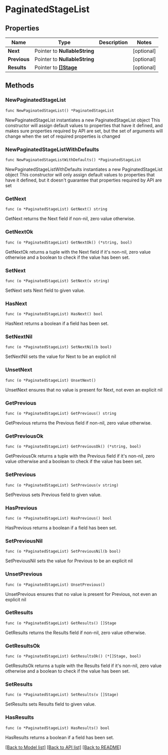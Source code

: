# PaginatedStageList

## Properties

Name | Type | Description | Notes
------------ | ------------- | ------------- | -------------
**Next** | Pointer to **NullableString** |  | [optional] 
**Previous** | Pointer to **NullableString** |  | [optional] 
**Results** | Pointer to [**[]Stage**](Stage.md) |  | [optional] 

## Methods

### NewPaginatedStageList

`func NewPaginatedStageList() *PaginatedStageList`

NewPaginatedStageList instantiates a new PaginatedStageList object
This constructor will assign default values to properties that have it defined,
and makes sure properties required by API are set, but the set of arguments
will change when the set of required properties is changed

### NewPaginatedStageListWithDefaults

`func NewPaginatedStageListWithDefaults() *PaginatedStageList`

NewPaginatedStageListWithDefaults instantiates a new PaginatedStageList object
This constructor will only assign default values to properties that have it defined,
but it doesn't guarantee that properties required by API are set

### GetNext

`func (o *PaginatedStageList) GetNext() string`

GetNext returns the Next field if non-nil, zero value otherwise.

### GetNextOk

`func (o *PaginatedStageList) GetNextOk() (*string, bool)`

GetNextOk returns a tuple with the Next field if it's non-nil, zero value otherwise
and a boolean to check if the value has been set.

### SetNext

`func (o *PaginatedStageList) SetNext(v string)`

SetNext sets Next field to given value.

### HasNext

`func (o *PaginatedStageList) HasNext() bool`

HasNext returns a boolean if a field has been set.

### SetNextNil

`func (o *PaginatedStageList) SetNextNil(b bool)`

 SetNextNil sets the value for Next to be an explicit nil

### UnsetNext
`func (o *PaginatedStageList) UnsetNext()`

UnsetNext ensures that no value is present for Next, not even an explicit nil
### GetPrevious

`func (o *PaginatedStageList) GetPrevious() string`

GetPrevious returns the Previous field if non-nil, zero value otherwise.

### GetPreviousOk

`func (o *PaginatedStageList) GetPreviousOk() (*string, bool)`

GetPreviousOk returns a tuple with the Previous field if it's non-nil, zero value otherwise
and a boolean to check if the value has been set.

### SetPrevious

`func (o *PaginatedStageList) SetPrevious(v string)`

SetPrevious sets Previous field to given value.

### HasPrevious

`func (o *PaginatedStageList) HasPrevious() bool`

HasPrevious returns a boolean if a field has been set.

### SetPreviousNil

`func (o *PaginatedStageList) SetPreviousNil(b bool)`

 SetPreviousNil sets the value for Previous to be an explicit nil

### UnsetPrevious
`func (o *PaginatedStageList) UnsetPrevious()`

UnsetPrevious ensures that no value is present for Previous, not even an explicit nil
### GetResults

`func (o *PaginatedStageList) GetResults() []Stage`

GetResults returns the Results field if non-nil, zero value otherwise.

### GetResultsOk

`func (o *PaginatedStageList) GetResultsOk() (*[]Stage, bool)`

GetResultsOk returns a tuple with the Results field if it's non-nil, zero value otherwise
and a boolean to check if the value has been set.

### SetResults

`func (o *PaginatedStageList) SetResults(v []Stage)`

SetResults sets Results field to given value.

### HasResults

`func (o *PaginatedStageList) HasResults() bool`

HasResults returns a boolean if a field has been set.


[[Back to Model list]](../README.md#documentation-for-models) [[Back to API list]](../README.md#documentation-for-api-endpoints) [[Back to README]](../README.md)


